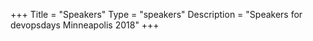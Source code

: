 +++
Title = "Speakers"
Type = "speakers"
Description = "Speakers for devopsdays Minneapolis 2018"
+++
